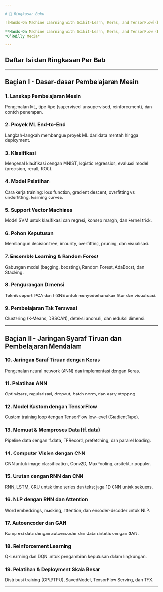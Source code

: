 ```yaml
---

# 📘 Ringkasan Buku

![Hands-On Machine Learning with Scikit-Learn, Keras, and TensorFlow](https://raw.githubusercontent.com/azkayasakha/DeepLearning/refs/heads/main/Week%208%20-%2016/Cover%20Book.png "Cover Book")

**Hands-On Machine Learning with Scikit-Learn, Keras, and TensorFlow (Edisi ke-2)**
*O’Reilly Media*

---
```


## Daftar Isi dan Ringkasan Per Bab

---

## Bagian I - Dasar-dasar Pembelajaran Mesin

### 1. Lanskap Pembelajaran Mesin
Pengenalan ML, tipe-tipe (supervised, unsupervised, reinforcement), dan contoh penerapan.

### 2. Proyek ML End-to-End
Langkah-langkah membangun proyek ML dari data mentah hingga deployment.

### 3. Klasifikasi
Mengenal klasifikasi dengan MNIST, logistic regression, evaluasi model (precision, recall, ROC).

### 4. Model Pelatihan
Cara kerja training: loss function, gradient descent, overfitting vs underfitting, learning curves.

### 5. Support Vector Machines
Model SVM untuk klasifikasi dan regresi, konsep margin, dan kernel trick.

### 6. Pohon Keputusan
Membangun decision tree, impurity, overfitting, pruning, dan visualisasi.

### 7. Ensemble Learning & Random Forest
Gabungan model (bagging, boosting), Random Forest, AdaBoost, dan Stacking.

### 8. Pengurangan Dimensi
Teknik seperti PCA dan t-SNE untuk menyederhanakan fitur dan visualisasi.

### 9. Pembelajaran Tak Terawasi
Clustering (K-Means, DBSCAN), deteksi anomali, dan reduksi dimensi.

---

## Bagian II - Jaringan Syaraf Tiruan dan Pembelajaran Mendalam

### 10. Jaringan Saraf Tiruan dengan Keras
Pengenalan neural network (ANN) dan implementasi dengan Keras.

### 11. Pelatihan ANN
Optimizers, regularisasi, dropout, batch norm, dan early stopping.

### 12. Model Kustom dengan TensorFlow
Custom training loop dengan TensorFlow low-level (GradientTape).

### 13. Memuat & Memproses Data (tf.data)
Pipeline data dengan tf.data, TFRecord, prefetching, dan parallel loading.

### 14. Computer Vision dengan CNN
CNN untuk image classification, Conv2D, MaxPooling, arsitektur populer.

### 15. Urutan dengan RNN dan CNN
RNN, LSTM, GRU untuk time series dan teks; juga 1D CNN untuk sekuens.

### 16. NLP dengan RNN dan Attention
Word embeddings, masking, attention, dan encoder-decoder untuk NLP.

### 17. Autoencoder dan GAN
Kompresi data dengan autoencoder dan data sintetis dengan GAN.

### 18. Reinforcement Learning
Q-Learning dan DQN untuk pengambilan keputusan dalam lingkungan.

### 19. Pelatihan & Deployment Skala Besar
Distribusi training (GPU/TPU), SavedModel, TensorFlow Serving, dan TFX.

---
